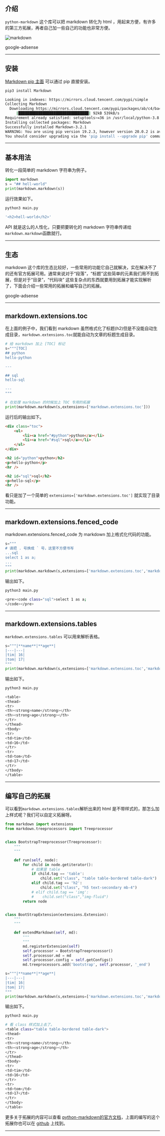 ## 介绍
`python-markdown` 这个库可以把 markdown 转化为 html ，用起来方便，有许多的第三方拓展，再者自己加一些自己的功能也非常方便。

![markdown](static/2020-15/markdown.png)

google-adsense

---


## 安装
[Markdown pip 主面](https://pypi.org/project/Markdown/) 可以通过 pip 直接安装。 
```bash
pip3 install Markdown

Looking in indexes: https://mirrors.cloud.tencent.com/pypi/simple
Collecting Markdown
  Downloading https://mirrors.cloud.tencent.com/pypi/packages/ab/c4/ba46d44855e6eb1770a12edace5a165a0c6de13349f592b9036257f3c3d3/Markdown-3.2.1-py2.py3-none-any.whl (88kB)
     |████████████████████████████████| 92kB 539kB/s                                             
Requirement already satisfied: setuptools>=36 in /usr/local/python-3.8.2/lib/python3.8/site-packages (from Markdown) (41.2.0)
Installing collected packages: Markdown
Successfully installed Markdown-3.2.1
WARNING: You are using pip version 19.2.3, however version 20.0.2 is available.
You should consider upgrading via the 'pip install --upgrade pip' command.
```

---

## 基本用法
转化一段简单的 markdown 字符串为例子。

```python
import markdown
s = "## hell-world"
print(markdown.markdown(s))
```
运行效果如下。
```bash
python3 main.py

'<h2>hell-world</h2>'
```

API 就是这么的人性化，只要把要转化的 markdown 字符串传递给 `markdown.markdown`函数就行。

---

## 生态
markdown 这个库的生态比较好，一些常用的功能它自己就解决，实在解决不了的还有官方拓展可用。通常来说对于“段落”，“标题”这些简单的元素我们用不到拓展，但是对于“目录”，“代码块” 这些复杂点的东西就要用到拓展才能实现解析了，下面会介绍一些常用的拓展和编写自己的拓展。

google-adsense

---

## markdown.extensions.toc
在上面的例子中，我们看到 markdown 虽然格式化了标题(h2)但是不没能自动生成目录，`markdown.extensions.toc`就能自动为文章的标题生成目录。
```python
# 给 markdown 加上 [TOC] 标记
s="""[TOC]
## python
hello-python

---

## sql
hello-sql

---
"""

# 在处理 markdown 的时候加上 TOC 专用的拓展
print(markdown.markdown(s,extensions=['markdown.extensions.toc']))

```
运行后的输出如下。
```html
<div class="toc">
    <ul>
        <li><a href="#python">python</a></li>
        <li><a href="#sql">sql</a></li>
    </ul>
</div>

<h2 id="python">python</h2>
<p>hello-python</p>
<hr />

<h2 id="sql">sql</h2>
<p>hello-sql</p>
<hr />
```
看只是加了一个简单的 `extensions=['markdown.extensions.toc']` 就实现了目录功能。

---


## markdown.extensions.fenced_code
markdown.extensions.fenced_code 为 markdown 加上格式化代码的功能。
```python
s="""
# 请把 . 号换成 ` 号，这里不方便书写
...sql
select 1 as a;
...
"""
print(markdown.markdown(s,extensions=['markdown.extensions.toc','markdown.extensions.fenced_code']))
```
输出如下。
```bash
python3 main.py

<pre><code class="sql">select 1 as a;
</code></pre>
```
---

## markdown.extensions.tables
`markdown.extensions.tables` 可以用来解析表格。
```python
s="""|**name**|**age**|
|---|---|
|tim| 16|
|tom| 17|
"""
print(markdown.markdown(s,extensions=['markdown.extensions.toc','markdown.extensions.fenced_code','markdown.extensions.tables']))
```
输出如下。
```bash
python3 main.py

<table>
<thead>
<tr>
<th><strong>name</strong></th>
<th><strong>age</strong></th>
</tr>
</thead>
<tbody>
<tr>
<td>tim</td>
<td>16</td>
</tr>
<tr>
<td>tom</td>
<td>17</td>
</tr>
</tbody>
</table>
```

---

## 编写自己的拓展
可以看到`markdown.extensions.tables`解析出来的 html 是不带样式的，那怎么加上样式呢？我们可以自定义拓展呀。
```python
from markdown import extensions
from markdown.treeprocessors import Treeprocessor


class BootstrapTreeprocessor(Treeprocessor):
    """
    """

    def run(self, node):
        for child in node.getiterator():
            # 如果是 table
            if child.tag == 'table':
                child.set("class", "table table-bordered table-dark")
            elif child.tag == 'h2':
                child.set("class", "h5 text-secondary mb-4")
            # elif child.tag == 'img':
            #    child.set("class","img-fluid")
        return node


class BootStrapExtension(extensions.Extension):
    """
    """

    def extendMarkdown(self, md):
        """
        """
        md.registerExtension(self)
        self.processor = BootstrapTreeprocessor()
        self.processor.md = md
        self.processor.config = self.getConfigs()
        md.treeprocessors.add('bootstrap', self.processor, '_end')

s="""|**name**|**age**|
|---|---|
|tim| 16|
|tom| 17|
"""
print(markdown.markdown(s,extensions=['markdown.extensions.toc','markdown.extensions.fenced_code','markdown.extensions.tables',BootStrapExtension()]))

```
输出如下。
```bash
python3 main.py

# 看 class 样式加上去了。
<table class="table table-bordered table-dark">
<thead>
<tr>
<th><strong>name</strong></th>
<th><strong>age</strong></th>
</tr>
</thead>
<tbody>
<tr>
<td>tim</td>
<td>16</td>
</tr>
<tr>
<td>tom</td>
<td>17</td>
</tr>
</tbody>
</table>
```
更多关于拓展的内容可以查看 [python-markdown的官方文档](https://python-markdown.github.io/extensions/api/)，上面的编写的这个拓展你也可以在 [github](https://github.com/Neeky/bootstrap-your-markdown) 上找到。

---